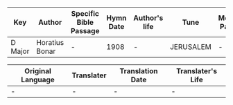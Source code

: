 Key | Author   | Specific Bible Passage     |Hymn Date |Author's life |Tune |Metrical Pattern   |Composer/Source
-- | --------- | ---------------------------|----------|--------------|-----|-------------------|-------------  
D Major |Horatius Bonar |- |1908 |- |JERUSALEM |- |Louis Spohr

Original Language | Translater | Translation Date   | Translater's Life  
----------------- | --------- | --------------------|-------------     
\- |- |- |-
